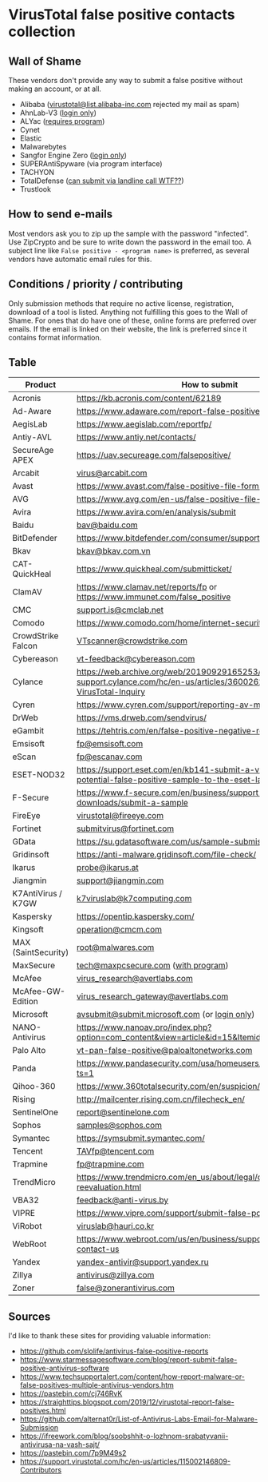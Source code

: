 # VirusTotal false positive contacts collection

## Wall of Shame

These vendors don't provide any way to submit a false positive without making an account, or at all.

* Alibaba (virustotal@list.alibaba-inc.com rejected my mail as spam)
* AhnLab-V3 ([login only](https://global.ahnlab.com/site/support/virusreport/virusReport.do))
* ALYac ([requires program](https://en.estsecurity.com/support/report))
* Cynet
* Elastic
* Malwarebytes
* Sangfor Engine Zero ([login only](https://community.sangfor.com/forum.php?mod=viewthread&tid=3132))
* SUPERAntiSpyware (via program interface)
* TACHYON
* TotalDefense ([can submit via landline call WTF??](https://support.totaldefense.com/hc/en-us/articles/228497367-What-Is-A-False-Positive-))
* Trustlook

## How to send e-mails

Most vendors ask you to zip up the sample with the password "infected". Use ZipCrypto and be sure to write down the password in the email too. A subject line like `False positive - <program name>` is preferred, as several vendors have automatic email rules for this.

## Conditions / priority / contributing

Only submission methods that require no active license, registration, download of a tool is listed. Anything not fulfilling this goes to the Wall of Shame. For ones that do have one of these, online forms are preferred over emails. If the email is linked on their website, the link is preferred since it contains format information.

## Table

| Product | How to submit |
| ------- | ---- |
| Acronis | https://kb.acronis.com/content/62189 |
| Ad-Aware | https://www.adaware.com/report-false-positives |
| AegisLab | https://www.aegislab.com/reportfp/ |
| Antiy-AVL | https://www.antiy.net/contacts/ |
| SecureAge APEX | https://uav.secureage.com/falsepositive/ |
| Arcabit | virus@arcabit.com |
| Avast | https://www.avast.com/false-positive-file-form.php |
| AVG | https://www.avg.com/en-us/false-positive-file-form |
| Avira | https://www.avira.com/en/analysis/submit |
| Baidu | bav@baidu.com |
| BitDefender | https://www.bitdefender.com/consumer/support/answer/40673/ |
| Bkav | bkav@bkav.com.vn |
| CAT-QuickHeal | https://www.quickheal.com/submitticket/ |
| ClamAV | https://www.clamav.net/reports/fp or https://www.immunet.com/false_positive |
| CMC | support.is@cmclab.net |
| Comodo | https://www.comodo.com/home/internet-security/submit.php |
| CrowdStrike Falcon | VTscanner@crowdstrike.com |
| Cybereason | vt-feedback@cybereason.com |
| Cylance | https://web.archive.org/web/20190929165253/https://home-support.cylance.com/hc/en-us/articles/360026236014-FAQ-VirusTotal-Inquiry |
| Cyren | https://www.cyren.com/support/reporting-av-misclassifications |
| DrWeb | https://vms.drweb.com/sendvirus/ |
| eGambit | https://tehtris.com/en/false-positive-negative-requests/ |
| Emsisoft | fp@emsisoft.com |
| eScan | fp@escanav.com |
| ESET-NOD32 | https://support.eset.com/en/kb141-submit-a-virus-website-or-potential-false-positive-sample-to-the-eset-lab#SubmitFile |
| F-Secure | https://www.f-secure.com/en/business/support-and-downloads/submit-a-sample |
| FireEye | virustotal@fireeye.com |
| Fortinet | submitvirus@fortinet.com |
| GData | https://su.gdatasoftware.com/us/sample-submission/ |
| Gridinsoft | https://anti-malware.gridinsoft.com/file-check/ |
| Ikarus | probe@ikarus.at |
| Jiangmin | support@jiangmin.com |
| K7AntiVirus / K7GW | k7viruslab@k7computing.com |
| Kaspersky | https://opentip.kaspersky.com/ |
| Kingsoft | operation@cmcm.com |
| MAX (SaintSecurity) | root@malwares.com |
| MaxSecure | tech@maxpcsecure.com ([with program](https://www.maxpcsecure.com/support/spywaredetector/submitSamples.htm)) |
| McAfee | virus_research@avertlabs.com |
| McAfee-GW-Edition | virus_research_gateway@avertlabs.com
| Microsoft | avsubmit@submit.microsoft.com (or [login only](https://www.microsoft.com/en-us/wdsi/filesubmission?persona=SoftwareDeveloper)) |
| NANO-Antivirus | https://www.nanoav.pro/index.php?option=com_content&view=article&id=15&Itemid=83&lang=en |
| Palo Alto | vt-pan-false-positive@paloaltonetworks.com |
| Panda | https://www.pandasecurity.com/usa/homeusers/support/contact.htm?ts=1 |
| Qihoo-360 | https://www.360totalsecurity.com/en/suspicion/ |
| Rising | http://mailcenter.rising.com.cn/filecheck_en/ |
| SentinelOne | report@sentinelone.com |
| Sophos | samples@sophos.com |
| Symantec | https://symsubmit.symantec.com/ |
| Tencent | TAVfp@tencent.com |
| Trapmine | fp@trapmine.com |
| TrendMicro | https://www.trendmicro.com/en_us/about/legal/detection-reevaluation.html |
| VBA32 | feedback@anti-virus.by |
| VIPRE | https://www.vipre.com/support/submit-false-positive/ |
| ViRobot | viruslab@hauri.co.kr |
| WebRoot | https://www.webroot.com/us/en/business/support/vendor-dispute-contact-us |
| Yandex | yandex-antivir@support.yandex.ru |
| Zillya | antivirus@zillya.com |
| Zoner | false@zonerantivirus.com |

## Sources

I'd like to thank these sites for providing valuable information:

* https://github.com/slolife/antivirus-false-positive-reports
* https://www.starmessagesoftware.com/blog/report-submit-false-positive-antivirus-software
* https://www.techsupportalert.com/content/how-report-malware-or-false-positives-multiple-antivirus-vendors.htm
* https://pastebin.com/cj746RvK
* https://straighttips.blogspot.com/2019/12/virustotal-report-false-positives.html
* https://github.com/alternat0r/List-of-Antivirus-Labs-Email-for-Malware-Submission
* https://ifreework.com/blog/soobshhit-o-lozhnom-srabatyvanii-antivirusa-na-vash-sajt/
* https://pastebin.com/7p9M49s2
* https://support.virustotal.com/hc/en-us/articles/115002146809-Contributors
